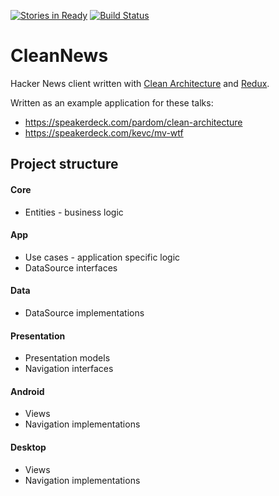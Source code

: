 [![Stories in Ready](https://badge.waffle.io/pardom/CleanNews.png?label=ready%20for%20dev&title=Ready)](https://waffle.io/pardom/CleanNews)
[![Build Status](https://travis-ci.org/pardom/CleanNews.svg?branch=master)](https://travis-ci.org/pardom/CleanNews)

# CleanNews
Hacker News client written with [Clean Architecture](https://blog.8thlight.com/uncle-bob/2012/08/13/the-clean-architecture.html) and [Redux](https://github.com/pardom/redux-kotlin).

Written as an example application for these talks:
* https://speakerdeck.com/pardom/clean-architecture
* https://speakerdeck.com/kevc/mv-wtf

## Project structure

#### Core
* Entities - business logic

#### App
* Use cases - application specific logic
* DataSource interfaces

#### Data
* DataSource implementations

#### Presentation
* Presentation models
* Navigation interfaces

#### Android
* Views
* Navigation implementations

#### Desktop
* Views
* Navigation implementations
